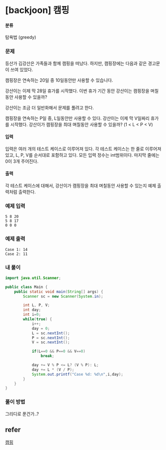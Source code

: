# [backjoon] 캠핑

#### 분류

탐욕법 (greedy)

### 문제

등산가 김강산은 가족들과 함께 캠핑을 떠났다. 하지만, 캠핑장에는 다음과 같은 경고문이 쓰여 있었다.

캠핑장은 연속하는 20일 중 10일동안만 사용할 수 있습니다.

강산이는 이제 막 28일 휴가를 시작했다. 이번 휴가 기간 동안 강산이는 캠핑장을 며칠동안 사용할 수 있을까?

강산이는 조금 더 일반화해서 문제를 풀려고 한다. 

캠핑장을 연속하는 P일 중, L일동안만 사용할 수 있다. 강산이는 이제 막 V일짜리 휴가를 시작했다. 강산이가 캠핑장을 최대 며칠동안 사용할 수 있을까? (1 < L < P < V)

#### 입력

입력은 여러 개의 테스트 케이스로 이루어져 있다. 각 테스트 케이스는 한 줄로 이루어져 있고, L, P, V를 순서대로 포함하고 있다. 모든 입력 정수는 int범위이다. 마지막 줄에는 0이 3개 주어진다.

#### 출력

각 테스트 케이스에 대해서, 강산이가 캠핑장을 최대 며칠동안 사용할 수 있는지 예제 출력처럼 출력한다.

### 예제 입력

```
5 8 20
5 8 17
0 0 0
```

### 예제 출력

```
Case 1: 14
Case 2: 11
```

### 내 풀이

```java
import java.util.Scanner;

public class Main {
    public static void main(String[] args) {
        Scanner sc = new Scanner(System.in);

        int L, P, V;
        int day;
        int i=0;
        while(true) {
            i++;
            day = 0;
            L = sc.nextInt();
            P = sc.nextInt();
            V = sc.nextInt();

            if(L==0 && P==0 && V==0)
                break;

            day += V % P <= L? (V % P): L;
            day += L * (V / P);
            System.out.printf("Case %d: %d\n",i,day);
        }
    }
}

```

### 풀이 방법

그리디로 푼건가..? 

## refer

[캠핑](https://www.acmicpc.net/problem/4796)

